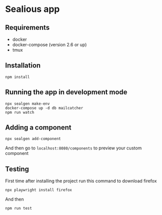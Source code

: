 # Sealious app

## Requirements

-   docker
-   docker-compose (version 2.6 or up)
-   tmux

## Installation

```
npm install
```

## Running the app in development mode

```
npx sealgen make-env
docker-compose up -d db mailcatcher
npm run watch
```

## Adding a component

```
npx sealgen add-component
```

And then go to `localhost:8080/components` to preview your custom component

## Testing

First time after installing the project run this command to download firefox

```
npx playwright install firefox
```

And then

```
npm run test
```
